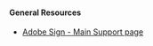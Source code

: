 #### General Resources

* [Adobe Sign - Main Support page](https://helpx.adobe.com/support/sign.html)

